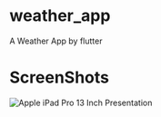 # weather_app

A Weather App by flutter

# ScreenShots


![Apple iPad Pro 13 Inch Presentation](https://user-images.githubusercontent.com/52628115/147600296-921c168c-bce9-48f1-96b5-9b5cf0d3a877.png)
